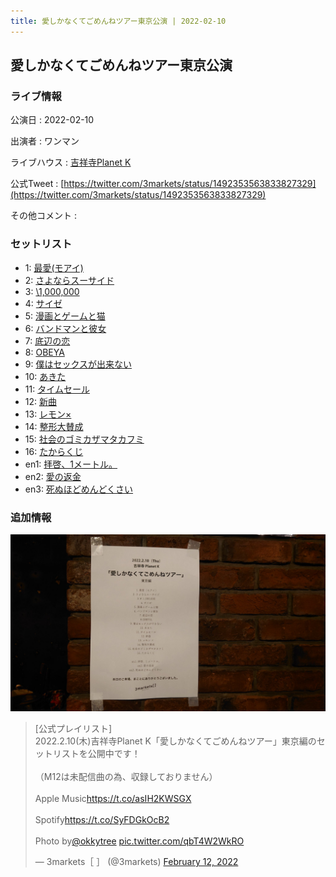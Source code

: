 ```yaml
---
title: 愛しかなくてごめんねツアー東京公演 | 2022-02-10
---
```

## 愛しかなくてごめんねツアー東京公演

### ライブ情報

公演日
:    2022-02-10

出演者
:    ワンマン

ライブハウス
:    [吉祥寺Planet K](livehouse003.html)

公式Tweet
:    [https://twitter.com/3markets/status/1492353563833827329](https://twitter.com/3markets/status/1492353563833827329)

その他コメント
:    

### セットリスト

*  1: [最愛(モアイ)](song014.html)
*  2: [さよならスーサイド](song013.html)
*  3: [\1,000,000](song022.html)
*  4: [サイゼ](song004.html)
*  5: [漫画とゲームと猫](song023.html)
*  6: [バンドマンと彼女](song009.html)
*  7: [底辺の恋](song008.html)
*  8: [OBEYA](song021.html)
*  9: [僕はセックスが出来ない](song006.html)
*  10: [あきた](song019.html)
*  11: [タイムセール](song007.html)
*  12: [新曲](song001.html)
*  13: [レモン×](song003.html)
*  14: [整形大賛成](song005.html)
*  15: [社会のゴミカザマタカフミ](song002.html)
*  16: [たからくじ](song032.html)
*  en1: [拝啓、1メートル。](song010.html)
*  en2: [愛の返金](song012.html)
*  en3: [死ぬほどめんどくさい](song018.html)


### 追加情報


<img src="images/003.jpg">

<blockquote class="twitter-tweet"><p lang="ja" dir="ltr">[公式プレイリスト]<br>2022.2.10(木)吉祥寺Planet K「愛しかなくてごめんねツアー」東京編のセットリストを公開中です！<br><br>（M12は未配信曲の為、収録しておりません）<br><br>Apple Music<a href="https://t.co/asIH2KWSGX">https://t.co/asIH2KWSGX</a><br><br>Spotify<a href="https://t.co/SyFDGkOcB2">https://t.co/SyFDGkOcB2</a><br><br>Photo by<a href="https://twitter.com/okkytree?ref_src=twsrc%5Etfw">@okkytree</a> <a href="https://t.co/qbT4W2WkRO">pic.twitter.com/qbT4W2WkRO</a></p>&mdash; 3markets［ ］ (@3markets) <a href="https://twitter.com/3markets/status/1492353563833827329?ref_src=twsrc%5Etfw">February 12, 2022</a></blockquote>
<script async src="https://platform.twitter.com/widgets.js" charset="utf-8"></script>


